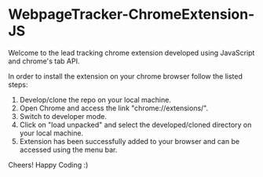 # WebpageTracker-ChromeExtension-JS

Welcome to the lead tracking chrome extension developed using JavaScript and chrome's tab API. 

In order to install the extension on your chrome browser follow the listed steps: 
1. Develop/clone the repo on your local machine. 
2. Open Chrome and access the link "chrome://extensions/".
3. Switch to developer mode.
4. Click on "load unpacked" and select the developed/cloned directory on your local machine.
5. Extension has been successfully added to your browser and can be accessed using the menu bar. 

Cheers! 
Happy Coding :)
